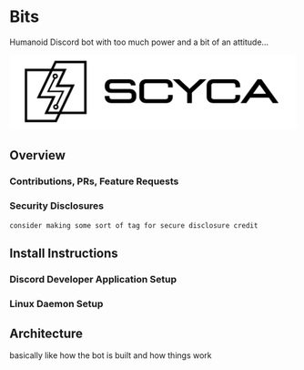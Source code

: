 # Bits
Humanoid Discord bot with too much power and a bit of an attitude...

![SCYCA Logo](.rsrc/Logo-Full-black-JPG.jpg)

## Overview
### Contributions, PRs, Feature Requests
### Security Disclosures
    consider making some sort of tag for secure disclosure credit

## Install Instructions
### Discord Developer Application Setup
### Linux Daemon Setup

## Architecture
basically like how the bot is built and how things work
